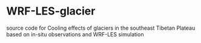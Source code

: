 # WRF-LES-glacier
source code for Cooling effects of glaciers in the southeast Tibetan Plateau based on in-situ observations and WRF-LES simulation
